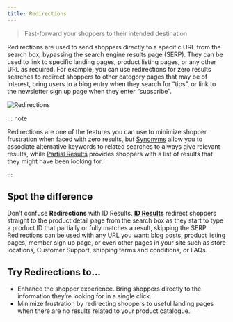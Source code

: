 ```yaml
---
title: Redirections
---
```


> Fast-forward your shoppers to their intended destination

Redirections are used to send shoppers directly to a specific URL from the search box, bypassing the search engine results page (SERP). They can be used to link to specific landing pages, product listing pages, or any other URL as required. For example, you can use redirections for zero results searches to redirect shoppers to other category pages that may be of interest, bring users to a blog entry when they search for “tips”, or link to the newsletter sign up page when they enter “subscribe”.
<br/>

![Redirections](~@assets/media/features/overview-redirections.svg) 

::: note

Redirections are one of the features you can use to minimize shopper frustration when faced with zero results, but [Synonyms](synonyms-overview.md) allow you to associate alternative keywords to related searches to always give relevant results, while [Partial Results](partial-results.md) provides shoppers with a list of results that they might have been looking for.

:::

## Spot the difference
Don’t confuse **Redirections** with ID Results. **[ID Results](id-results-overview.md)** redirect shoppers straight to the product detail page from the search box as they start to type a product ID that partially or fully matches a result, skipping the SERP. Redirections can be used with any URL you want: blog posts, product listing pages, member sign up page, or even other pages in your site such as store locations, Customer Support, shipping terms and conditions, or FAQs.


## Try Redirections to...
- Enhance the shopper experience. Bring shoppers directly to the information they’re looking for in a single click.
- Minimize frustration by redirecting shoppers to useful landing pages when there are no results related to your product catalogue.

